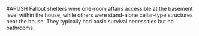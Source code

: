#APUSH 
Fallout shelters were one-room affairs accessible at the basement level within the house, while others were stand-alone cellar-type structures near the house. They typically had basic survival necessities but no bathrooms.